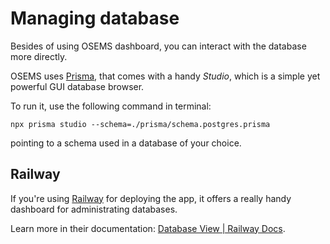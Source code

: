 # Managing database

Besides of using OSEMS dashboard, you can interact with the database more directly.

OSEMS uses [Prisma](https://www.prisma.io/), that comes with a handy _Studio_, which is a simple yet powerful GUI database browser.

To run it, use the following command in terminal:

```
npx prisma studio --schema=./prisma/schema.postgres.prisma
```

pointing to a schema used in a database of your choice.

## Railway

If you're using [Railway](https://railway.app/) for deploying the app, it offers a really handy dashboard for administrating databases.

Learn more in their documentation: [Database View | Railway Docs](https://docs.railway.app/databases/database-view#sql-interfaces).

